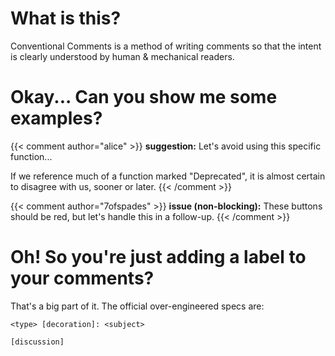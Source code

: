 # What is this?

Conventional Comments is a method of writing comments so that the intent is clearly understood by human & mechanical readers.

# Okay... Can you show me some examples?

{{< comment author="alice" >}}
**suggestion:** Let's avoid using this specific function...

If we reference much of a function marked "Deprecated", it is almost certain to disagree with us, sooner or later.
{{< /comment >}}

{{< comment author="7ofspades" >}}
**issue (non-blocking):** These buttons should be red, but let's handle this in a follow-up.
{{< /comment >}}

# Oh! So you're just adding a label to your comments?

That's a big part of it. The official over-engineered specs are:

```
<type> [decoration]: <subject>

[discussion]
```
